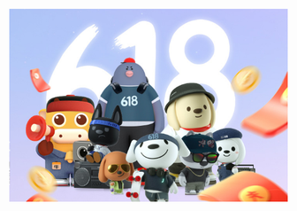![test](../../documentation/Storage-and-CDN/Object-Storage-Service/API-Reference-S3-Compatible/Compatibility-API/test12.png)
